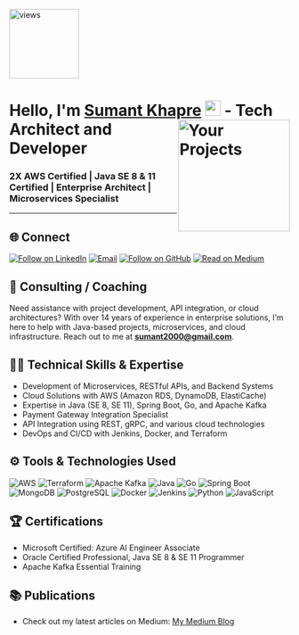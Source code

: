 <a href="https://github.com/sumant2000"><img alt="views" title="Github views" src="(https://github.com/sumant2000)&style=flat-square" width="125"/></a>

<h1 align="left">Hello, I'm <a href="https://www.linkedin.com/in/sumanttecharchitect/">Sumant Khapre</a> <img src="https://media.giphy.com/media/hvRJCLFzcasrR4ia7z/giphy.gif" width="28"> 
<a href="https://github.com/sumant-tech/"><img align="right" src="https://user-images.githubusercontent.com/30947706/79588950-17515780-80ee-11ea-8f66-e26da49fa052.png" alt="Your Projects" width="200"/></a> - Tech Architect and Developer</h1> 

### 2X AWS Certified | Java SE 8 & 11 Certified | Enterprise Architect | Microservices Specialist

<hr>

<h2 align="left">🌐 Connect</h2>
<p align="left">
  <a href="https://www.linkedin.com/in/sumanttecharchitect/"><img title="Follow on LinkedIn" src="https://img.shields.io/badge/LinkedIn-0077B5?style=for-the-badge&logo=linkedin&logoColor=white"/></a>
  <a href="mailto:sumant2000@gmail.com"><img title="Email" src="https://img.shields.io/badge/Gmail-D14836?style=for-the-badge&logo=gmail&logoColor=white"/></a>
  <a href="https://github.com/sumant-tech"><img title="Follow on GitHub" src="https://img.shields.io/badge/GitHub-100000?style=for-the-badge&logo=github&logoColor=white"/></a>
  <a href="https://medium.com/@sumant2000"><img title="Read on Medium" src="https://img.shields.io/badge/Medium-12100E?style=for-the-badge&logo=medium&logoColor=white"/></a>
</p>

## 🤝 Consulting / Coaching
Need assistance with project development, API integration, or cloud architectures? With over 14 years of experience in enterprise solutions, I’m here to help with Java-based projects, microservices, and cloud infrastructure. Reach out to me at <b>sumant2000@gmail.com</b>.

## 👨‍💻 Technical Skills & Expertise

- Development of Microservices, RESTful APIs, and Backend Systems
- Cloud Solutions with AWS (Amazon RDS, DynamoDB, ElastiCache)
- Expertise in Java (SE 8, SE 11), Spring Boot, Go, and Apache Kafka
- Payment Gateway Integration Specialist
- API Integration using REST, gRPC, and various cloud technologies
- DevOps and CI/CD with Jenkins, Docker, and Terraform

## ⚙️ Tools & Technologies Used

<p align="left">
<img alt="AWS" src="https://img.shields.io/badge/AWS%20-%23FF9900.svg?&style=for-the-badge&logo=amazon-aws&logoColor=white"/>
<img alt="Terraform" src="https://img.shields.io/badge/Terraform-%23623CE4.svg?&style=for-the-badge&logo=terraform&logoColor=white"/>
<img alt="Apache Kafka" src="https://img.shields.io/badge/Apache%20Kafka%20-%23231F20.svg?&style=for-the-badge&logo=apache-kafka&logoColor=white"/>
<img alt="Java" src="https://img.shields.io/badge/Java%20-%23ED8B00.svg?&style=for-the-badge&logo=java&logoColor=white"/>
<img alt="Go" src="https://img.shields.io/badge/Go%20-%2300ADD8.svg?&style=for-the-badge&logo=go&logoColor=white"/>
<img alt="Spring Boot" src="https://img.shields.io/badge/Spring%20Boot-%236DB33F.svg?&style=for-the-badge&logo=spring-boot&logoColor=white"/>
<img alt="MongoDB" src="https://img.shields.io/badge/MongoDB-%2347A248.svg?&style=for-the-badge&logo=mongodb&logoColor=white"/>
<img alt="PostgreSQL" src="https://img.shields.io/badge/PostgreSQL-%23316192.svg?&style=for-the-badge&logo=postgresql&logoColor=white"/>
<img alt="Docker" src="https://img.shields.io/badge/Docker-%232496ED.svg?&style=for-the-badge&logo=docker&logoColor=white"/>
<img alt="Jenkins" src="https://img.shields.io/badge/Jenkins-%232C5263.svg?&style=for-the-badge&logo=jenkins&logoColor=white"/>
<img alt="Python" src="https://img.shields.io/badge/Python-%2314354C.svg?&style=for-the-badge&logo=python&logoColor=white"/>
<img alt="JavaScript" src="https://img.shields.io/badge/JavaScript-%23F7DF1E.svg?&style=for-the-badge&logo=javascript&logoColor=white"/>
</p>

## 🏆 Certifications
- Microsoft Certified: Azure AI Engineer Associate
- Oracle Certified Professional, Java SE 8 & SE 11 Programmer
- Apache Kafka Essential Training

## 📚 Publications
- Check out my latest articles on Medium: <a href="https://medium.com/@sumant2000">My Medium Blog</a>
